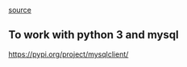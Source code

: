 [source](https://www.youtube.com/watch?v=Z1RJmh_OqeA)


## To work with python 3 and mysql
https://pypi.org/project/mysqlclient/
